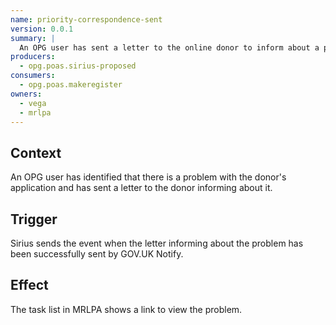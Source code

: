 ```yaml
---
name: priority-correspondence-sent
version: 0.0.1
summary: |
  An OPG user has sent a letter to the online donor to inform about a problem which needs attention.
producers:
  - opg.poas.sirius-proposed
consumers:
  - opg.poas.makeregister
owners:
  - vega
  - mrlpa
---
```


## Context

An OPG user has identified that there is a problem with the donor's application and has sent a letter to the donor informing about it.

## Trigger

Sirius sends the event when the letter informing about the problem has been successfully sent by GOV.UK Notify.

## Effect

The task list in MRLPA shows a link to view the problem.

<NodeGraph title="Consumer / Producer Diagram" />

<EventExamples />

<Schema />
